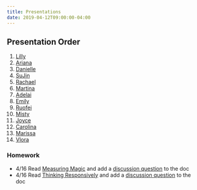 ```yaml
---
title: Presentations
date: 2019-04-12T09:00:00-04:00
---
```


## Presentation Order

1. [Lilly](https://lillianacc.github.io/core-inte/pcinco/processing/prototype3/proto3.html)
2. [Ariana](https://ushia737.github.io/ci.ushikispring2019/project4/processfinal/index.html)
3. [Danielle](#)
4. [SuJin](https://ohs710.github.io/corestudiointeractionn/p5/p5sample1.html)
5. [Rachael](https://rachael-tomaszewski.github.io/constellations/)
6. [Martina](https://gallm551.github.io/studio-project-four/index1)
7. [Adelai](https://evansaaa209.github.io/p5-1/)
8. [Emily](https://chane439.github.io/ci/p5c/index)
9. [Ruofei](https://github.com/ruofeirao/Core-Interaction/tree/master/p5-project/final_idea)
10. [Misty](#)
11. [Joyce](https://linj708.github.io/Processing%20Processing/thisisgreat/)
12. [Carolina](https://stiec708.github.io/processing/)
13. [Marissa](https://kimy595.github.io/coding-studio/processing1/)
14. [Vlora](https://bajrushivlora.github.io/processing-processing/)

### Homework

- 4/16 Read [Measuring Magic](https://prmlg.ht/2VK2hkM) and add a [discussion question](https://prmlg.ht/2UuY7Ay) to the doc
- 4/16 Read [Thinking Responsively](https://prmlg.ht/2VE7URr) and add a [discussion question](https://prmlg.ht/2UeHGmK) to the doc
